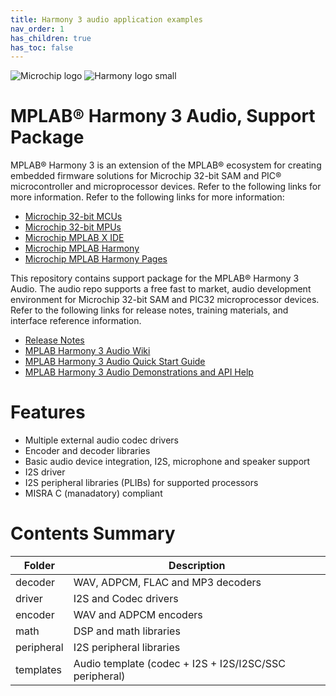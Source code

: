 ```yaml
---
title: Harmony 3 audio application examples
nav_order: 1
has_children: true
has_toc: false
---
```

![Microchip logo](https://raw.githubusercontent.com/wiki/Microchip-MPLAB-Harmony/Microchip-MPLAB-Harmony.github.io/images/microchip_logo.png)
![Harmony logo small](https://raw.githubusercontent.com/wiki/Microchip-MPLAB-Harmony/Microchip-MPLAB-Harmony.github.io/images/microchip_mplab_harmony_logo_small.png)

# MPLAB® Harmony 3 Audio, Support Package

MPLAB® Harmony 3 is an extension of the MPLAB® ecosystem for creating embedded firmware solutions for Microchip 32-bit SAM and PIC® microcontroller and microprocessor devices.  Refer to the following links for more information.  Refer to the following links for more information:

- [Microchip 32-bit MCUs](https://www.microchip.com/design-centers/32-bit)
- [Microchip 32-bit MPUs](https://www.microchip.com/design-centers/32-bit-mpus)
- [Microchip MPLAB X IDE](https://www.microchip.com/mplab/mplab-x-ide)
- [Microchip MPLAB Harmony](https://www.microchip.com/mplab/mplab-harmony)
- [Microchip MPLAB Harmony Pages](https://microchip-mplab-harmony.github.io/)

This repository contains support package for the MPLAB® Harmony 3 Audio.  The
audio repo supports a free fast to market, audio development environment for Microchip 32-bit SAM and PIC32 microprocessor devices.  Refer to
the following links for release notes, training materials, and interface
reference information.

 - [Release Notes](./release_notes.md)
 - [MPLAB Harmony 3 Audio Wiki](https://github.com/Microchip-MPLAB-Harmony/audio/wiki)
 - [MPLAB Harmony 3 Audio Quick Start Guide](https://github.com/Microchip-MPLAB-Harmony/audio/wiki/quick_start)
 - [MPLAB Harmony 3 Audio Demonstrations and API Help](https://microchip-mplab-harmony.github.io/audio)

# Features

 - Multiple external audio codec drivers
 - Encoder and decoder libraries
 - Basic audio device integration, I2S, microphone and speaker support
 - I2S driver
 - I2S peripheral libraries (PLIBs) for supported processors
 - MISRA C (manadatory) compliant
 
# Contents Summary

| Folder | Description |
| --- | --- |
| decoder | WAV, ADPCM, FLAC and MP3 decoders |
| driver | I2S and Codec drivers |
| encoder | WAV and ADPCM encoders |
| math | DSP and math libraries |
| peripheral | I2S peripheral libraries |
| templates | Audio template (codec + I2S + I2S/I2SC/SSC peripheral) |


